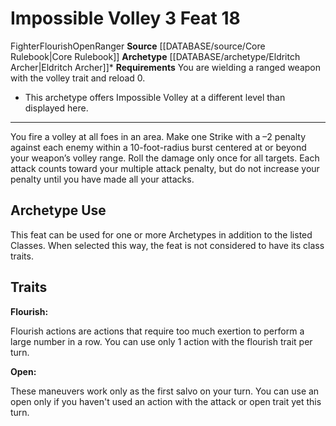 ﻿---
actions: '[three-actions]'
feat: Impossible Volley
id: '426'
level: '18'
name: Impossible Volley
rarity: Common
requirement: You are wielding a ranged weapon with the volley trait and reload 0.
source: '[[DATABASE/source/Core Rulebook|Core Rulebook]]'
trait:
- '[[DATABASE/trait/Fighter|Fighter]]'
- '[[DATABASE/trait/Flourish|Flourish]]'
- '[[DATABASE/trait/Open|Open]]'
- '[[DATABASE/trait/Ranger|Ranger]]'
type: Feat

---
# Impossible Volley <span class="action-icon">3</span> <span class="item-type">Feat 18</span>

<span class="item-trait">Fighter</span><span class="item-trait">Flourish</span><span class="item-trait">Open</span><span class="item-trait">Ranger</span>
**Source** [[DATABASE/source/Core Rulebook|Core Rulebook]] 
**Archetype** [[DATABASE/archetype/Eldritch Archer|Eldritch Archer]]*
**Requirements** You are wielding a ranged weapon with the volley trait and reload 0.
* This archetype offers Impossible Volley at a different level than displayed here.

---
You fire a volley at all foes in an area. Make one Strike with a –2 penalty against each enemy within a 10-foot-radius burst centered at or beyond your weapon’s volley range. Roll the damage only once for all targets.
 Each attack counts toward your multiple attack penalty, but do not increase your penalty until you have made all your attacks.

## Archetype Use

This feat can be used for one or more Archetypes in addition to the listed Classes. When selected this way, the feat is not considered to have its class traits.

## Traits

**Flourish:**

Flourish actions are actions that require too much exertion to perform a large number in a row. You can use only 1 action with the flourish trait per turn.

**Open:**

These maneuvers work only as the first salvo on your turn. You can use an open only if you haven't used an action with the attack or open trait yet this turn.